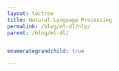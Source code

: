 ```yaml
---
layout: toctree
title: Natural Language Processing
permalink: /blog/ml-dl/nlp/
parent: /blog/ml-dl/


enumerategrandchild: true

---
```

